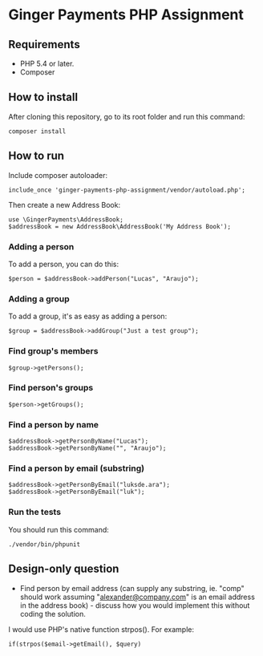 # Ginger Payments PHP Assignment

## Requirements

* PHP 5.4 or later.
* Composer

## How to install

After cloning this repository, go to its root folder and run this command:

```
composer install
```

## How to run

Include composer autoloader:

```
include_once 'ginger-payments-php-assignment/vendor/autoload.php';
```

Then create a new Address Book:

```
use \GingerPayments\AddressBook;
$addressBook = new AddressBook\AddressBook('My Address Book');
```

### Adding a person

To add a person, you can do this:

```
$person = $addressBook->addPerson("Lucas", "Araujo");
```

### Adding a group

To add a group, it's as easy as adding a person:

```
$group = $addressBook->addGroup("Just a test group");
```

### Find group's members

```
$group->getPersons();
```

### Find person's groups

```
$person->getGroups();
```

### Find a person by name

```
$addressBook->getPersonByName("Lucas");
$addressBook->getPersonByName("", "Araujo");
```

### Find a person by email (substring)

```
$addressBook->getPersonByEmail("luksde.ara");
$addressBook->getPersonByEmail("luk");
```

### Run the tests

You should run this command:

```
./vendor/bin/phpunit
```


## Design-only question

* Find person by email address (can supply any substring, ie. "comp" should work assuming "alexander@company.com" is an email address in the address book) - discuss how you would implement this without coding the solution.

I would use PHP's native function strpos(). For example:

```
if(strpos($email->getEmail(), $query)
```